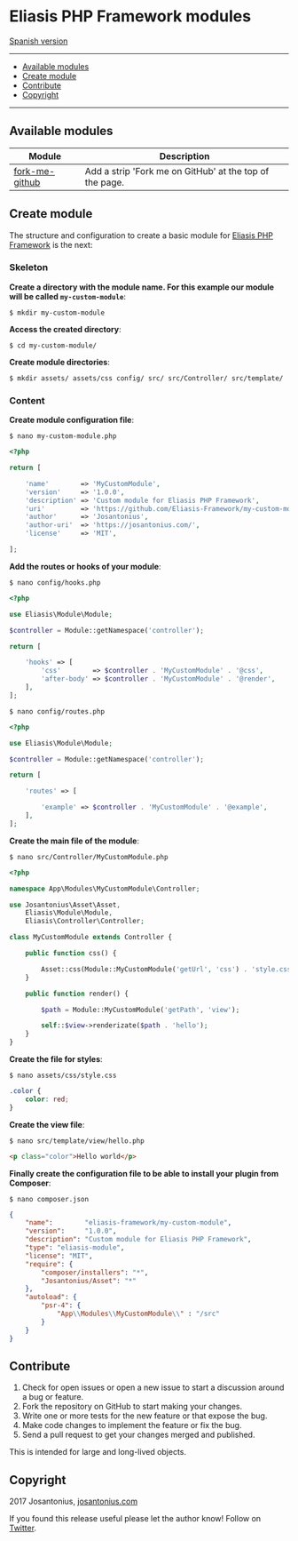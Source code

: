 # Eliasis PHP Framework modules

[Spanish version](README-ES.md)

---

- [Available modules](#available-modules)
- [Create module](#create-module)
- [Contribute](#contribute)
- [Copyright](#copyright)

---

## Available modules

| Module | Description|
| --- | --- |
| [fork-me-github](https://github.com/Eliasis-Framework/fork-me-github) | Add a strip 'Fork me on GitHub' at the top of the page. |

## Create module

The structure and configuration to create a basic module for [Eliasis PHP Framework](https://github.com/eliasis-framework/eliasis) is the next:

### Skeleton

**Create a directory with the module name. For this example our module will be called `my-custom-module`**:

    $ mkdir my-custom-module

**Access the created directory**:

    $ cd my-custom-module/

**Create module directories**:

    $ mkdir assets/ assets/css config/ src/ src/Controller/ src/template/

### Content

**Create module configuration file**:

	$ nano my-custom-module.php 

```php
<?php

return [

    'name'        => 'MyCustomModule',
    'version'     => '1.0.0',
    'description' => 'Custom module for Eliasis PHP Framework',
    'uri'         => 'https://github.com/Eliasis-Framework/my-custom-module',
    'author'      => 'Josantonius',
    'author-uri'  => 'https://josantonius.com/',
    'license'     => 'MIT',

];
```

**Add the routes or hooks of your module**:

	$ nano config/hooks.php 

```php
<?php

use Eliasis\Module\Module;

$controller = Module::getNamespace('controller');

return [

    'hooks' => [
        'css'        => $controller . 'MyCustomModule' . '@css',
        'after-body' => $controller . 'MyCustomModule' . '@render',
    ],
];
```

	$ nano config/routes.php 

```php
<?php

use Eliasis\Module\Module;

$controller = Module::getNamespace('controller');

return [

    'routes' => [

        'example' => $controller . 'MyCustomModule' . '@example',
    ],
];
```

**Create the main file of the module**:

	$ nano src/Controller/MyCustomModule.php 

```php
<?php

namespace App\Modules\MyCustomModule\Controller;

use Josantonius\Asset\Asset,
    Eliasis\Module\Module,
    Eliasis\Controller\Controller;

class MyCustomModule extends Controller {

    public function css() {

        Asset::css(Module::MyCustomModule('getUrl', 'css') . 'style.css');
    }

    public function render() {

        $path = Module::MyCustomModule('getPath', 'view');

        self::$view->renderizate($path . 'hello');
    }
}
```

**Create the file for styles**:

	$ nano assets/css/style.css

```css
.color {
	color: red;
}
```

**Create the view file**:

	$ nano src/template/view/hello.php

```html
<p class="color">Hello world</p>
```

**Finally create the configuration file to be able to install your plugin from Composer**:

	$ nano composer.json

```json
{
    "name":        "eliasis-framework/my-custom-module",
    "version":     "1.0.0",
    "description": "Custom module for Eliasis PHP Framework",
    "type": "eliasis-module",
    "license": "MIT",
    "require": {
        "composer/installers": "*",
        "Josantonius/Asset": "*"
    },
    "autoload": {
        "psr-4": {
            "App\\Modules\\MyCustomModule\\" : "/src"
        }
    }
}

```

## Contribute
1. Check for open issues or open a new issue to start a discussion around a bug or feature.
1. Fork the repository on GitHub to start making your changes.
1. Write one or more tests for the new feature or that expose the bug.
1. Make code changes to implement the feature or fix the bug.
1. Send a pull request to get your changes merged and published.

This is intended for large and long-lived objects.

## Copyright

2017 Josantonius, [josantonius.com](https://josantonius.com/)

If you found this release useful please let the author know! Follow on [Twitter](https://twitter.com/Josantonius).